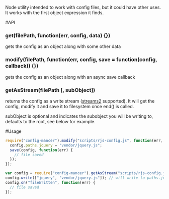 Node utility intended to work with config files, but it could have other uses.
It works with the first object expression it finds.

#API

### get(filePath, function(err, config, data) {})

gets the config as an object along with some other data

### modify(filePath, function(err, config, save = function(config, callback)) {})

gets the config as an object along with an async save callback

### getAsStream(filePath [, subObject])

returns the config as a write stream ([streams2](http://blog.nodejs.org/2012/12/20/streams2/) supported).
It will get the config, modify it and save it to filesystem once end() is called.

subObject is optional and indicates the subobject you will be writing to, defaults to the root, see below for example.

#Usage

```javascript
require("config-mancer").modify("scripts/rjs-config.js", function(err, config, save) {
  config.paths.jquery = "vendor/jquery.js";
  save(config, function(err) {
    // file saved
  });
});
```

```javascript
var config = require("config-mancer").getAsStream("scripts/rjs-config.js", "paths")
config.write(["jquery", "vendor/jquery.js"]); // will write to paths.jquery
config.on("fileWritten", function(err) {
  // file saved
});
```
